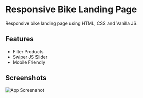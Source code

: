 
# Responsive Bike Landing Page


Responsive bike landing page using HTML, CSS and Vanilla JS.

## Features

- Filter Products
- Swiper JS Slider
- Mobile Friendly


## Screenshots

![App Screenshot](https://koshyar-r.netlify.app/assets/project-1-23a269b5.png)

